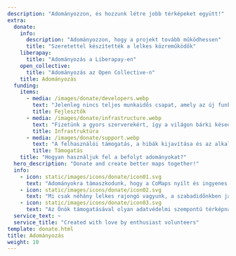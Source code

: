 ```yaml
---
description: "Adományozzon, és hozzunk létre jobb térképeket együtt!"
extra:
  donate:
    info:
      description: "Adományozzon, hogy a projekt tovább működhessen"
      title: "Szeretettel készítették a lelkes közreműködők"
    liberapay:
      title: "Adományozás a Liberapay-en"
    open_collective:
      title: "Adományozás az Open Collective-n"
    title: Adományozás
  funding:
    items:
      - media: /images/donate/developers.webp
        text: "Jelenleg nincs teljes munkaidős csapat, amely az új funkciók fejlesztésén és a szolgáltatás javításán dolgozna. Az alkalmazás következetes fejlesztéséhez szükség van egy alapcsapatra."
        title: Fejlesztők
      - media: /images/donate/infrastructure.webp
        text: "Fizetünk a gyors szerverekért, így a világon bárki késedelem nélkül letöltheti az ingyenes térképadat-frissítéseket. A térképek adatátvitele havonta több száz terabájtot tesz ki, és a mennyisége folyamatosan növekszik."
        title: Infrastruktúra
      - media: /images/donate/support.webp
        text: "A felhasználói támogatás, a hibák kijavítása és az alkalmazás stabilitásának javítása elsődleges fontosságú számunkra. A kérések és hibabejelentések listája napról napra növekszik, és számos támogatási kérelem érkezik az App Store-ba, a Google Play-be és a támogatási e-mailekbe."
        title: Támogatás
    title: "Hogyan használjuk fel a befolyt adományokat?"
  hero_description: "Donate and create better maps together!"
  info:
    - icon: static/images/icons/donate/icon01.svg
      text: "Adományokra támaszkodunk, hogy a CoMaps nyílt és ingyenes maradhasson"
    - icon: static/images/icons/donate/icon02.svg
      text: "Mi csak néhány lelkes rajongó vagyunk, a szabadidőnkben járulunk hozzá a projekthez, szeretjük amit csinálunk, és szeretjük a felhasználóinkat"
    - icon: static/images/icons/donate/icon03.svg
      text: "Az Önök támogatásával olyan adatvédelmi szempontú térképnavigáció kidolgozásán dolgozunk, amely a piac legkedveltebb választása lesz"
  service_text: ~
  service_title: "Created with love by enthusiast volunteers"
template: donate.html
title: Adományozás
weight: 10
---
```

